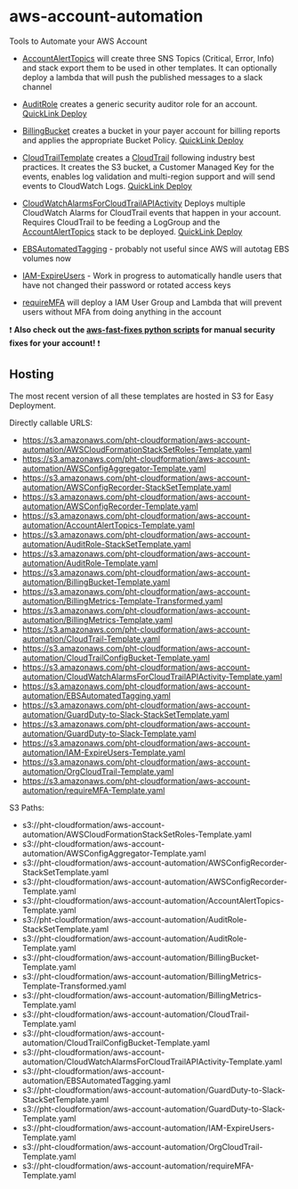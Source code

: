 # aws-account-automation
Tools to Automate your AWS Account


* [AccountAlertTopics](AccountAlertTopics.md) will create three SNS Topics (Critical, Error, Info) and stack export them to be used in other templates. It can optionally deploy a lambda that will push the published messages to a slack channel

* [AuditRole](cloudformation/AuditRole-Template.yaml) creates a generic security auditor role for an account. [QuickLink Deploy](https://console.aws.amazon.com/cloudformation/home?region=us-east-1#/stacks/quickcreate?templateUrl=https%3A%2F%2Fs3.amazonaws.com%2Fpht-cloudformation%2Faws-account-automation%2FAuditRole-Template.yaml&stackName=SecurityAuditRole&param_RoleName=Auditor)

* [BillingBucket](cloudformation/BillingBucket-Template.yaml) creates a bucket in your payer account for billing reports and applies the appropriate Bucket Policy. [QuickLink Deploy](https://console.aws.amazon.com/cloudformation/home?region=us-east-1#/stacks/quickcreate?templateUrl=https%3A%2F%2Fs3.amazonaws.com%2Fpht-cloudformation%2Faws-account-automation%2FBillingBucket-Template.yaml&stackName=BillingBucket&param_pCreateBucket=true)

* [CloudTrailTemplate](cloudformation/CloudTrail-Template.yaml) creates a [CloudTrail](https://aws.amazon.com/cloudtrail/) following industry best practices. It creates the S3 bucket, a Customer Managed Key for the events, enables log validation and multi-region support and will send events to CloudWatch Logs. [QuickLink Deploy](https://console.aws.amazon.com/cloudformation/home?region=us-east-1#/stacks/quickcreate?templateUrl=https%3A%2F%2Fs3.amazonaws.com%2Fpht-cloudformation%2Faws-account-automation%2FCloudTrail-Template.yaml&stackName=CloudTrail&param_pCloudTrailLogGroupName=CloudTrail%2FDefaultLogGroup&param_pCreateBucket=true&param_pCreateTopic=true)

* [CloudWatchAlarmsForCloudTrailAPIActivity](cloudformation/CloudWatchAlarmsForCloudTrailAPIActivity-Template.yaml) Deploys multiple CloudWatch Alarms for CloudTrail events that happen in your account. Requires CloudTrail to be feeding a LogGroup and the [AccountAlertTopics](AccountAlertTopics.md) stack to be deployed. [QuickLink Deploy](https://console.aws.amazon.com/cloudformation/home?region=us-east-1#/stacks/quickcreate?templateUrl=https%3A%2F%2Fs3.amazonaws.com%2Fpht-cloudformation%2Faws-account-automation%2FCloudWatchAlarmsForCloudTrailAPIActivity-Template.yaml&stackName=CloudTrailAlarms&param_pDashboardName=Security&param_pLogGroupName=CloudTrail%2FDefaultLogGroup&param_pParanoiaLevel=TopicAlertsParanoid)

* [EBSAutomatedTagging](cloudformation/EBSAutomatedTagging.yaml) - probably not useful since AWS will autotag EBS volumes now
* [IAM-ExpireUsers](cloudformation/IAM-ExpireUsers-Template.yaml) - Work in progress to automatically handle users that have not changed their password or rotated access keys
* [requireMFA](cloudformation/requireMFA-Template.yaml) will deploy a IAM User Group and Lambda that will prevent users without MFA from doing anything in the account


:exclamation: **Also check out the [aws-fast-fixes python scripts](https://github.com/WarnerMedia/aws-fast-fixes) for manual security fixes for your account!** :exclamation:


## Hosting
The most recent version of all these templates are hosted in S3 for Easy Deployment.

Directly callable URLS:
* https://s3.amazonaws.com/pht-cloudformation/aws-account-automation/AWSCloudFormationStackSetRoles-Template.yaml
* https://s3.amazonaws.com/pht-cloudformation/aws-account-automation/AWSConfigAggregator-Template.yaml
* https://s3.amazonaws.com/pht-cloudformation/aws-account-automation/AWSConfigRecorder-StackSetTemplate.yaml
* https://s3.amazonaws.com/pht-cloudformation/aws-account-automation/AWSConfigRecorder-Template.yaml
* https://s3.amazonaws.com/pht-cloudformation/aws-account-automation/AccountAlertTopics-Template.yaml
* https://s3.amazonaws.com/pht-cloudformation/aws-account-automation/AuditRole-StackSetTemplate.yaml
* https://s3.amazonaws.com/pht-cloudformation/aws-account-automation/AuditRole-Template.yaml
* https://s3.amazonaws.com/pht-cloudformation/aws-account-automation/BillingBucket-Template.yaml
* https://s3.amazonaws.com/pht-cloudformation/aws-account-automation/BillingMetrics-Template-Transformed.yaml
* https://s3.amazonaws.com/pht-cloudformation/aws-account-automation/BillingMetrics-Template.yaml
* https://s3.amazonaws.com/pht-cloudformation/aws-account-automation/CloudTrail-Template.yaml
* https://s3.amazonaws.com/pht-cloudformation/aws-account-automation/CloudTrailConfigBucket-Template.yaml
* https://s3.amazonaws.com/pht-cloudformation/aws-account-automation/CloudWatchAlarmsForCloudTrailAPIActivity-Template.yaml
* https://s3.amazonaws.com/pht-cloudformation/aws-account-automation/EBSAutomatedTagging.yaml
* https://s3.amazonaws.com/pht-cloudformation/aws-account-automation/GuardDuty-to-Slack-StackSetTemplate.yaml
* https://s3.amazonaws.com/pht-cloudformation/aws-account-automation/GuardDuty-to-Slack-Template.yaml
* https://s3.amazonaws.com/pht-cloudformation/aws-account-automation/IAM-ExpireUsers-Template.yaml
* https://s3.amazonaws.com/pht-cloudformation/aws-account-automation/OrgCloudTrail-Template.yaml
* https://s3.amazonaws.com/pht-cloudformation/aws-account-automation/requireMFA-Template.yaml


S3 Paths:
* s3://pht-cloudformation/aws-account-automation/AWSCloudFormationStackSetRoles-Template.yaml
* s3://pht-cloudformation/aws-account-automation/AWSConfigAggregator-Template.yaml
* s3://pht-cloudformation/aws-account-automation/AWSConfigRecorder-StackSetTemplate.yaml
* s3://pht-cloudformation/aws-account-automation/AWSConfigRecorder-Template.yaml
* s3://pht-cloudformation/aws-account-automation/AccountAlertTopics-Template.yaml
* s3://pht-cloudformation/aws-account-automation/AuditRole-StackSetTemplate.yaml
* s3://pht-cloudformation/aws-account-automation/AuditRole-Template.yaml
* s3://pht-cloudformation/aws-account-automation/BillingBucket-Template.yaml
* s3://pht-cloudformation/aws-account-automation/BillingMetrics-Template-Transformed.yaml
* s3://pht-cloudformation/aws-account-automation/BillingMetrics-Template.yaml
* s3://pht-cloudformation/aws-account-automation/CloudTrail-Template.yaml
* s3://pht-cloudformation/aws-account-automation/CloudTrailConfigBucket-Template.yaml
* s3://pht-cloudformation/aws-account-automation/CloudWatchAlarmsForCloudTrailAPIActivity-Template.yaml
* s3://pht-cloudformation/aws-account-automation/EBSAutomatedTagging.yaml
* s3://pht-cloudformation/aws-account-automation/GuardDuty-to-Slack-StackSetTemplate.yaml
* s3://pht-cloudformation/aws-account-automation/GuardDuty-to-Slack-Template.yaml
* s3://pht-cloudformation/aws-account-automation/IAM-ExpireUsers-Template.yaml
* s3://pht-cloudformation/aws-account-automation/OrgCloudTrail-Template.yaml
* s3://pht-cloudformation/aws-account-automation/requireMFA-Template.yaml